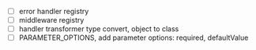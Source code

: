 - [ ] error handler registry
- [ ] middleware registry
- [ ] handler transformer type convert, object to class
- [ ] PARAMETER_OPTIONS, add parameter options: required, defaultValue 
